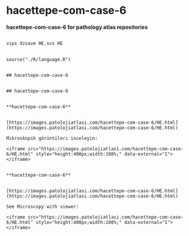# hacettepe-com-case-6



**hacettepe-com-case-6 for pathology atlas repositories**





```zsh

vips dzsave HE.svs HE

```




```{r language hacettepe-com-case-6, echo=FALSE, include=TRUE}

source("./R/language.R")

```




```{asis, echo = (language == "TR")}

## hacettepe-com-case-6

```




```{asis, echo = (language == "EN")}

## hacettepe-com-case-6

```




```{asis, echo = (language == "TR")}

**hacettepe-com-case-6**


[https://images.patolojiatlasi.com/hacettepe-com-case-6/HE.html](https://images.patolojiatlasi.com/hacettepe-com-case-6/HE.html)

Mikroskopik görüntüleri inceleyin:

<iframe src="https://images.patolojiatlasi.com/hacettepe-com-case-6/HE.html" style="height:400px;width:100%;" data-external="1"></iframe>

```




```{asis, echo = (language == "EN")}

**hacettepe-com-case-6**


[https://images.patolojiatlasi.com/hacettepe-com-case-6/HE.html](https://images.patolojiatlasi.com/hacettepe-com-case-6/HE.html)

See Microscopy with viewer: 

<iframe src="https://images.patolojiatlasi.com/hacettepe-com-case-6/HE.html" style="height:400px;width:100%;" data-external="1"></iframe>

```


